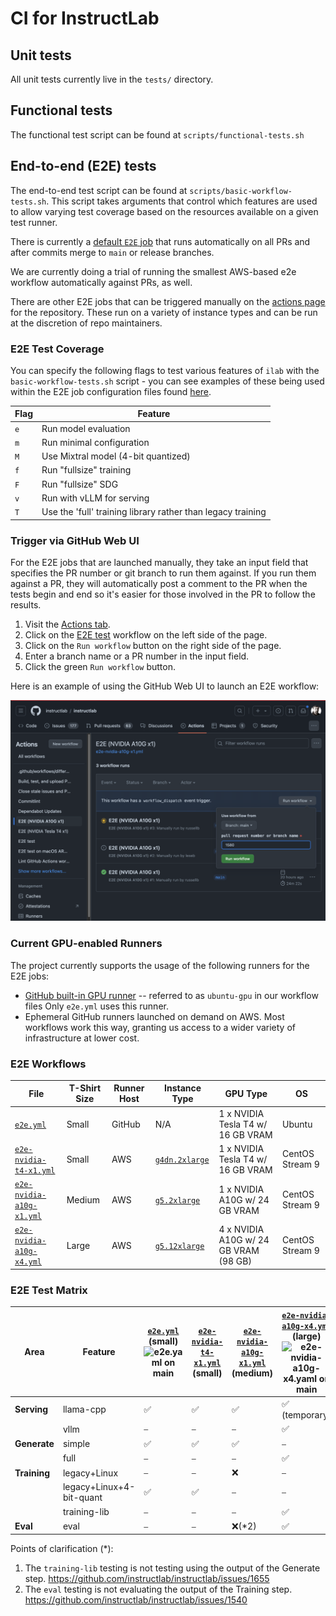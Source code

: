 # CI for InstructLab

## Unit tests

All unit tests currently live in the `tests/` directory.

## Functional tests

The functional test script can be found at `scripts/functional-tests.sh`

## End-to-end (E2E) tests

The end-to-end test script can be found at `scripts/basic-workflow-tests.sh`.
This script takes arguments that control which features are used to allow
varying test coverage based on the resources available on a given test runner.

There is currently a [default `E2E`
job](https://github.com/instructlab/instructlab/blob/main/.github/workflows/e2e.yml)
that runs automatically on all PRs and after commits merge to `main` or release
branches.

We are currently doing a trial of running the smallest AWS-based e2e workflow
automatically against PRs, as well.

There are other E2E jobs that can be triggered manually on the [actions
page](https://github.com/instructlab/instructlab/actions) for the repository.
These run on a variety of instance types and can be run at the discretion of
repo maintainers.

### E2E Test Coverage

You can specify the following flags to test various features of `ilab` with the
`basic-workflow-tests.sh` script - you can see examples of these being used within
the E2E job configuration files found
[here](https://github.com/instructlab/instructlab/blob/main/.github/workflows/).

| Flag | Feature |
| --- | --- |
| `e` | Run model evaluation |
| `m` | Run minimal configuration |
| `M` | Use Mixtral model (4-bit quantized) |
| `f` | Run "fullsize" training |
| `F` | Run "fullsize" SDG |
| `v` | Run with vLLM for serving |
| `T` | Use the 'full' training library rather than legacy training |

### Trigger via GitHub Web UI

For the E2E jobs that are launched manually, they take an input field that
specifies the PR number or git branch to run them against. If you run them
against a PR, they will automatically post a comment to the PR when the tests
begin and end so it's easier for those involved in the PR to follow the results.

1. Visit the [Actions tab](https://github.com/instructlab/instructlab/actions).
2. Click on the [E2E test](https://github.com/instructlab/instructlab/actions/workflows/e2e.yml)
   workflow on the left side of the page.
3. Click on the `Run workflow` button on the right side of the page.
4. Enter a branch name or a PR number in the input field.
5. Click the green `Run workflow` button.

Here is an example of using the GitHub Web UI to launch an E2E workflow:

![GitHub Actions Run Workflow Example](images/github-actions-run-workflow-example.png)

### Current GPU-enabled Runners

The project currently supports the usage of the following runners for the E2E jobs:

* [GitHub built-in GPU runner](https://docs.github.com/en/actions/using-github-hosted-runners/about-larger-runners/about-larger-runners#specifications-for-gpu-larger-runners) -- referred to as `ubuntu-gpu` in our workflow files Only `e2e.yml` uses this runner.
* Ephemeral GitHub runners launched on demand on AWS. Most workflows work this way, granting us access to a wider variety of infrastructure at lower cost.

### E2E Workflows

| File | T-Shirt Size | Runner Host |Instance Type | GPU Type | OS |
| --- | --- | --- | --- | --- | --- |
| [`e2e.yml`](https://github.com/instructlab/instructlab/blob/main/.github/workflows/e2e.yml) | Small | GitHub | N/A | 1 x NVIDIA Tesla T4 w/ 16 GB VRAM | Ubuntu |
| [`e2e-nvidia-t4-x1.yml`](https://github.com/instructlab/instructlab/blob/main/.github/workflows/e2e-nvidia-t4-x1.yml) | Small | AWS | [`g4dn.2xlarge`](https://aws.amazon.com/ec2/instance-types/g4/) | 1 x NVIDIA Tesla T4 w/ 16 GB VRAM | CentOS Stream 9 |
| [`e2e-nvidia-a10g-x1.yml`](https://github.com/instructlab/instructlab/blob/main/.github/workflows/e2e-nvidia-a10g-x1.yml) | Medium | AWS |[`g5.2xlarge`](https://aws.amazon.com/ec2/instance-types/g5/) | 1 x NVIDIA A10G w/ 24 GB VRAM | CentOS Stream 9 |
| [`e2e-nvidia-a10g-x4.yml`](https://github.com/instructlab/instructlab/blob/main/.github/workflows/e2e-nvidia-a10g-x4.yml) | Large | AWS |[`g5.12xlarge`](https://aws.amazon.com/ec2/instance-types/g5/) | 4 x NVIDIA A10G w/ 24 GB VRAM (98 GB) | CentOS Stream 9 |

### E2E Test Matrix

| Area | Feature | [`e2e.yml`](https://github.com/instructlab/instructlab/blob/main/.github/workflows/e2e.yml) (small) ![`e2e.yaml` on `main`](https://github.com/instructlab/instructlab/actions/workflows/e2e.yml/badge.svg?branch=main)| [`e2e-nvidia-t4-x1.yml`](https://github.com/instructlab/instructlab/blob/main/.github/workflows/e2e-nvidia-t4-x1.yml) (small) | [`e2e-nvidia-a10g-x1.yml`](https://github.com/instructlab/instructlab/blob/main/.github/workflows/e2e-nvidia-a10g-x1.yml) (medium) | [`e2e-nvidia-a10g-x4.yml`](https://github.com/instructlab/instructlab/blob/main/.github/workflows/e2e-nvidia-a10g-x4.yml) (large) ![`e2e-nvidia-a10g-x4.yaml` on `main`](https://github.com/instructlab/instructlab/actions/workflows/e2e-nvidia-a10g-x4.yml/badge.svg?branch=main)|
| --- | --- | --- | --- | --- | --- |
| **Serving**  | llama-cpp                |✅|✅|✅|✅ (temporary)|
|              | vllm                     |⎯|⎯|⎯|✅|
| **Generate** | simple                   |✅|✅|✅|⎯|
|              | full                     |⎯|⎯|⎯|✅|
| **Training** | legacy+Linux             |⎯|⎯|❌|⎯|
|              | legacy+Linux+4-bit-quant |✅|✅|⎯|⎯|
|              | training-lib             |⎯|⎯|⎯|✅|
| **Eval**     | eval                     |⎯|⎯|❌(*2)|✅|

Points of clarification (*):

1. The `training-lib` testing is not testing using the output of the Generate step. <https://github.com/instructlab/instructlab/issues/1655>
2. The `eval` testing is not evaluating the output of the Training step. <https://github.com/instructlab/instructlab/issues/1540>
